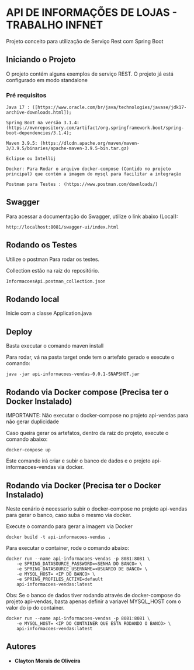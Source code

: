 # API DE INFORMAÇÕES DE LOJAS - TRABALHO INFNET

Projeto conceito para utilização de Serviço Rest com Spring Boot

## Iniciando o Projeto

O projeto contém alguns exemplos de serviço REST. O projeto já está configurado em modo standalone

### Pré requisitos

```
Java 17 : ([https://www.oracle.com/br/java/technologies/javase/jdk17-archive-downloads.html]);

Spring Boot na versão 3.1.4:  (https://mvnrepository.com/artifact/org.springframework.boot/spring-boot-dependencies/3.1.4);

Maven 3.9.5: (https://dlcdn.apache.org/maven/maven-3/3.9.5/binaries/apache-maven-3.9.5-bin.tar.gz)

Eclipse ou Intellij

Docker: Para Rodar o arquivo docker-compose (Contido no projeto principal) que contém a imagem do mysql para facilitar a integração

Postman para Testes : (https://www.postman.com/downloads/)
```

## Swagger

Para acessar a documentação do Swagger, utilize o link abaixo (Local):

```
http://localhost:8081/swagger-ui/index.html
```

## Rodando os Testes

Utilize o postman Para rodar os testes.

Collection estão na raiz do repositório.


```
InformacoesApi.postman_collection.json
```

## Rodando local

Inicie com a classe Application.java

## Deploy

Basta executar o comando maven install

Para rodar, vá na pasta target onde tem o artefato gerado e execute o comando:

```
java -jar api-informacoes-vendas-0.0.1-SNAPSHOT.jar
```

## Rodando via Docker compose (Precisa ter o Docker Instalado)

IMPORTANTE: Não executar o docker-compose no projeto api-vendas para não
gerar duplicidade

Caso queira gerar os artefatos, dentro da raiz do projeto,
execute o comando abaixo:

```
docker-compose up
```

Este comando irá criar e subir o banco de dados e o projeto api-informacoes-vendas via docker.


## Rodando via Docker (Precisa ter o Docker Instalado)

Neste cenário é necessario subir o docker-compose no projeto api-vendas para gerar o banco, caso suba o mesmo via docker.

Execute o comando para gerar a imagem via Docker

```
docker build -t api-informacoes-vendas .
```

Para executar o container, rode o comando abaixo:

```
docker run --name api-informacoes-vendas -p 8081:8081 \
    -e SPRING_DATASOURCE_PASSWORD=<SENHA DO BANCO> \
    -e SPRING_DATASOURCE_USERNAME=<USUARIO DE BANCO> \
    -e MYSQL_HOST= <IP DO BANCO> \ 
    -e SPRING_PROFILES_ACTIVE=default
    api-informacoes-vendas:latest
```

Obs: Se o banco de dados tiver rodando através 
de docker-compose do projeto api-vendas, basta apenas definir
a variavel MYSQL_HOST com o valor do ip do container.

```
docker run --name api-informacoes-vendas -p 8081:8081 \
    -e MYSQL_HOST= <IP DO CONTAINER QUE ESTA RODANDO O BANCO> \ 
    api-informacoes-vendas:latest
```

## Autores

* **Clayton Morais de Oliveira** 
````